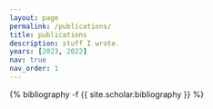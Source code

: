 ```yaml
---
layout: page
permalink: /publications/
title: publications
description: stuff I wrote.
years: [2023, 2022]
nav: true
nav_order: 1
---
```

<!-- _pages/publications.md -->
<div class="publications">

{% bibliography -f {{ site.scholar.bibliography }} %}

</div>
